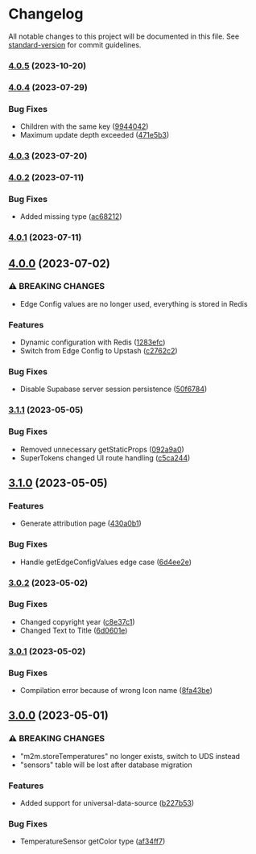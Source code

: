 # Changelog

All notable changes to this project will be documented in this file. See [standard-version](https://github.com/conventional-changelog/standard-version) for commit guidelines.

### [4.0.5](https://github.com/hubertpawlak/home-panel/compare/v4.0.4...v4.0.5) (2023-10-20)

### [4.0.4](https://github.com/hubertpawlak/home-panel/compare/v4.0.3...v4.0.4) (2023-07-29)


### Bug Fixes

* Children with the same key ([9944042](https://github.com/hubertpawlak/home-panel/commit/9944042c2dab8671aae939b740495d56505ded32))
* Maximum update depth exceeded ([471e5b3](https://github.com/hubertpawlak/home-panel/commit/471e5b3780a9b2a7c99086b688cf96a5bd6ce350))

### [4.0.3](https://github.com/hubertpawlak/home-panel/compare/v4.0.2...v4.0.3) (2023-07-20)

### [4.0.2](https://github.com/hubertpawlak/home-panel/compare/v4.0.1...v4.0.2) (2023-07-11)


### Bug Fixes

* Added missing type ([ac68212](https://github.com/hubertpawlak/home-panel/commit/ac68212eedbb7ae18f069b8d3a9af9bb94648b0d))

### [4.0.1](https://github.com/hubertpawlak/home-panel/compare/v4.0.0...v4.0.1) (2023-07-11)

## [4.0.0](https://github.com/hubertpawlak/home-panel/compare/v3.1.1...v4.0.0) (2023-07-02)


### ⚠ BREAKING CHANGES

* Edge Config values are no longer used, everything is stored in Redis

### Features

* Dynamic configuration with Redis ([1283efc](https://github.com/hubertpawlak/home-panel/commit/1283efc41d2a2d2e143112d592101af36a1c293b))
* Switch from Edge Config to Upstash ([c2762c2](https://github.com/hubertpawlak/home-panel/commit/c2762c29f25ad03d00bb5bed7a6176aa343a5010))


### Bug Fixes

* Disable Supabase server session persistence ([50f6784](https://github.com/hubertpawlak/home-panel/commit/50f6784fcbb21362f6540f369c36438bcd5d42ee))

### [3.1.1](https://github.com/hubertpawlak/home-panel/compare/v3.1.0...v3.1.1) (2023-05-05)


### Bug Fixes

* Removed unnecessary getStaticProps ([092a9a0](https://github.com/hubertpawlak/home-panel/commit/092a9a04b1ffa5e923be48f753e816b972d9a3df))
* SuperTokens changed UI route handling ([c5ca244](https://github.com/hubertpawlak/home-panel/commit/c5ca24499025b8d7372b1e18a5e68d6e205b1463))

## [3.1.0](https://github.com/hubertpawlak/home-panel/compare/v3.0.2...v3.1.0) (2023-05-05)


### Features

* Generate attribution page ([430a0b1](https://github.com/hubertpawlak/home-panel/commit/430a0b11aa3fae141c8a95aa572e4190ae96e00d))


### Bug Fixes

* Handle getEdgeConfigValues edge case ([6d4ee2e](https://github.com/hubertpawlak/home-panel/commit/6d4ee2ee2437e9819233b93ddb1b4e7ea3a7ab39))

### [3.0.2](https://github.com/hubertpawlak/home-panel/compare/v3.0.1...v3.0.2) (2023-05-02)


### Bug Fixes

* Changed copyright year ([c8e37c1](https://github.com/hubertpawlak/home-panel/commit/c8e37c182262566b97e906b57c6beddc88fc8b6a))
* Changed Text to Title ([6d0601e](https://github.com/hubertpawlak/home-panel/commit/6d0601e0c7b6194f9cd67a582e5b8a1e96bd2802))

### [3.0.1](https://github.com/hubertpawlak/home-panel/compare/v3.0.0...v3.0.1) (2023-05-02)


### Bug Fixes

* Compilation error because of wrong Icon name ([8fa43be](https://github.com/hubertpawlak/home-panel/commit/8fa43be6bb50da5942d065139ebc5b095520be0c))

## [3.0.0](https://github.com/hubertpawlak/home-panel/compare/v2.2.1...v3.0.0) (2023-05-01)


### ⚠ BREAKING CHANGES

* "m2m.storeTemperatures" no longer exists, switch to UDS instead
* "sensors" table will be lost after database migration

### Features

* Added support for universal-data-source ([b227b53](https://github.com/hubertpawlak/home-panel/commit/b227b5380ac1420f56f1a61c2656b2298a26796a))


### Bug Fixes

* TemperatureSensor getColor type ([af34ff7](https://github.com/hubertpawlak/home-panel/commit/af34ff70a37bdd608a394201040715b478007b31))
